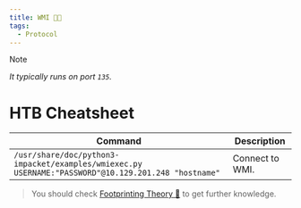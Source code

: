 ```yaml
---
title: WMI 🍋‍🟩
tags:
  - Protocol
---
```

>[!Note]
>*It typically runs on port `135`.*

# HTB Cheatsheet

| Command                                                                                             | Description     |
| --------------------------------------------------------------------------------------------------- | --------------- |
| `/usr/share/doc/python3-impacket/examples/wmiexec.py USERNAME:"PASSWORD"@10.129.201.248 "hostname"` | Connect to WMI. |

> You should check [Footprinting Theory 🌚](/notes/Info/HTB%20Academy/footprinting_theory.md) to get further knowledge.